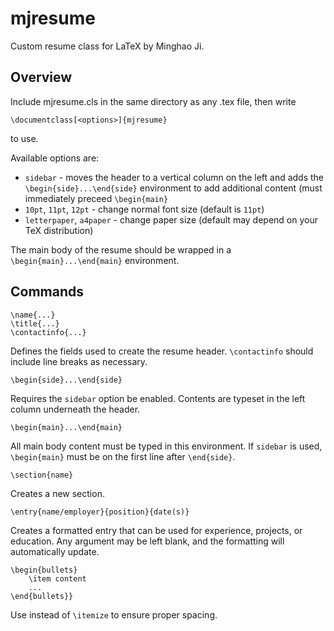 mjresume
========
Custom resume class for LaTeX by Minghao Ji.

Overview
--------
Include mjresume.cls in the same directory as any
.tex file, then write
	
	\documentclass[<options>]{mjresume}
	
to use.

Available options are:

* `sidebar` - moves the header to a vertical column on the left and adds the
	`\begin{side}...\end{side}` environment to add additional content (must
    immediately preceed `\begin{main}`
* `10pt`, `11pt`, `12pt` - change normal font size (default is `11pt`)
* `letterpaper`, `a4paper` - change paper size (default may depend on your TeX distribution)

The main body of the resume should be wrapped in a `\begin{main}...\end{main}`
environment.

Commands
--------

    \name{...}
    \title{...}
    \contactinfo{...}
    
Defines the fields used to create the resume header. `\contactinfo` should include line breaks as necessary.

    \begin{side}...\end{side}
    
Requires the `sidebar` option be enabled. Contents are typeset in the left column underneath the header.

    \begin{main}...\end{main}
    
All main body content must be typed in this environment. If `sidebar` is used, `\begin{main}` must be on the first line after `\end{side}`.

    \section{name}

Creates a new section.

    \entry{name/employer}{position}{date(s)}

Creates a formatted entry that can be used for experience, projects, or
education. Any argument may be left blank, and the formatting will
automatically update.

    \begin{bullets}
        \item content
        ...
    \end{bullets}}

Use instead of `\itemize` to ensure proper spacing.
